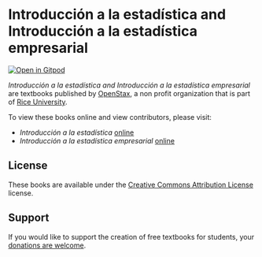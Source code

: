 # Introducción a la estadística and Introducción a la estadística empresarial

[![Open in Gitpod](https://gitpod.io/button/open-in-gitpod.svg)](https://gitpod.io/from-referrer/)

_Introducción a la estadística and Introducción a la estadística empresarial_ are textbooks published by [OpenStax](https://openstax.org/), a non profit organization that is part of [Rice University](https://www.rice.edu/).

To view these books online and view contributors, please visit:
- _Introducción a la estadística_ [online](https://openstax.org/details/books/introducci%C3%B3n-estad%C3%ADstica)
- _Introducción a la estadística empresarial_ [online](https://openstax.org/details/books/introducci%C3%B3n-estad%C3%ADstica-empresarial)

## License
These books are available under the [Creative Commons Attribution License](./LICENSE) license.

## Support
If you would like to support the creation of free textbooks for students, your [donations are welcome](https://riceconnect.rice.edu/donation/support-openstax-banner).
